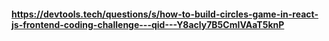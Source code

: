 #### https://devtools.tech/questions/s/how-to-build-circles-game-in-react-js-frontend-coding-challenge---qid---Y8acly7B5CmIVAaT5knP
